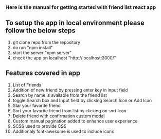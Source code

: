 ### Here is the manual for getting started with friend list react app


## To setup the app in local environment please follow the below steps

1. git clone repo from the repository
2. do run "npm install"
3. start the server "npm server"
4. check the app on localhost "http://localhost:3000/"


## Features covered in app

1. List of Friends
2. Addition of new friend by pressing enter key in input field
3. Search by name is available from the friend list
4. toggle Search box and Input field by clicking Search Icon or Add Icon
5. Star your favorite friend
6. Sort your favorite friend from list by clicking on sort Icon
7. Delete friend with confirmation custom modal
8. Custom manual pagination added to enhance user experience
9. SCSS used to provide CSS
10. Additionaly font-awesome is used to include icons